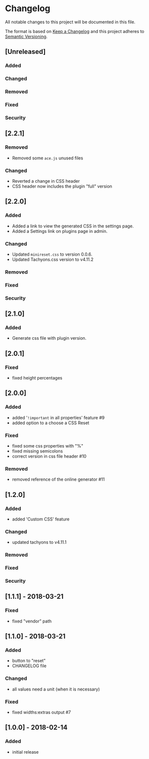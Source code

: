 # Changelog
All notable changes to this project will be documented in this file.

The format is based on [Keep a Changelog](http://keepachangelog.com/en/1.0.0/)
and this project adheres to [Semantic Versioning](http://semver.org/spec/v2.0.0.html).

## [Unreleased]

### Added
### Changed
### Removed
### Fixed
### Security

## [2.2.1]

### Removed

- Removed some `ace.js` unused files

### Changed

- Reverted a change in CSS header
- CSS header now includes the plugin "full" version

## [2.2.0]

### Added

- Added a link to view the generated CSS in the settings page.
- Added a Settings link on plugins page in admin.

### Changed

- Updated `minireset.css` to version 0.0.6.
- Updated Tachyons.css version to v4.11.2

### Removed

### Fixed

### Security

## [2.1.0]

### Added

- Generate css file with plugin version.

## [2.0.1]

### Fixed

- fixed height percentages

## [2.0.0]

### Added

- added '`!important` in all properties' feature #9
- added option to a choose a CSS Reset

### Fixed

- fixed some css properties with "%"
- fixed missing semicolons
- correct version in css file header #10

### Removed

- removed reference of the online generator #11

## [1.2.0]

### Added

- added 'Custom CSS' feature

### Changed

- updated tachyons to v4.11.1

### Removed

### Fixed

### Security

## [1.1.1] - 2018-03-21

### Fixed

- fixed "vendor" path

## [1.1.0] - 2018-03-21

### Added

- button to "reset"
- CHANGELOG file

### Changed

- all values need a unit (when it is necessary)

### Fixed

- fixed widths:extras output #7

## [1.0.0] - 2018-02-14

### Added

- initial release


